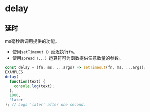 # delay

## 延时

ms毫秒后调用提供的功能。

* 使用`setTimeout（）`延迟执行`fn`。
* 使用`spread（...）`运算符可为函数提供任意数量的参数。

```js
const delay = (fn, ms, ...args) => setTimeout(fn, ms, ...args);
EXAMPLES
delay(
  function(text) {
    console.log(text);
  },
  1000,
  'later'
); // Logs 'later' after one second.
```

